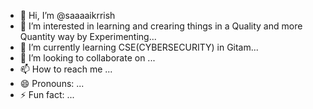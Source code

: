- 👋 Hi, I’m @saaaaikrrish
- 👀 I’m interested in learning and crearing things in a Quality and more Quantity way by Experimenting...
- 🌱 I’m currently learning CSE(CYBERSECURITY) in Gitam...
- 💞️ I’m looking to collaborate on ...
- 📫 How to reach me ...
- 😄 Pronouns: ...
- ⚡ Fun fact: ...

<!---
saaaaikrrish/saaaaikrrish is a ✨ special ✨ repository because its `README.md` (this file) appears on your GitHub profile.
You can click the Preview link to take a look at your changes.
--->
